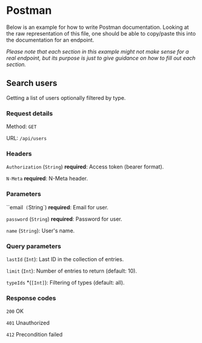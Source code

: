 # Postman

Below is an example for how to write Postman documentation. Looking at the raw representation of this file, one should be able to copy/paste this into the documentation for an endpoint.

_Please note that each section in this example might not make sense for a real endpoint, but its purpose is just to give guidance on how to fill out each section._

## Search users

Getting a list of users optionally filtered by type.

### Request details

Method: `GET`

URL: `/api/users`

### Headers

`Authorization` (`String`) **required**: Access token (bearer format).

`N-Meta` **required**: N-Meta header.

### Parameters

``email` (`String`) **required**: Email for user.

`password` (`String`) **required**: Password for user.

`name` (`String`): User's name.

### Query parameters

`lastId` (`Int`): Last ID in the collection of entries.

`limit` (`Int`): Number of entries to return (default: 10).

`typeIds` *(`[Int]`): Filtering of types (default: all).

### Response codes

`200` OK

`401` Unauthorized

`412` Precondition failed